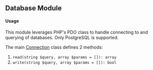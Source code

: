 ## Database Module

#### Usage
This module leverages PHP's PDO class to handle connecting to and querying of databases. Only PostgreSQL is supported.

The main [Connection](/src/Database/Connection.php) class defines 2 methods:
1. `read(string $query, array $params = []): array`
2. `write(string $query, array $params = []): bool`
